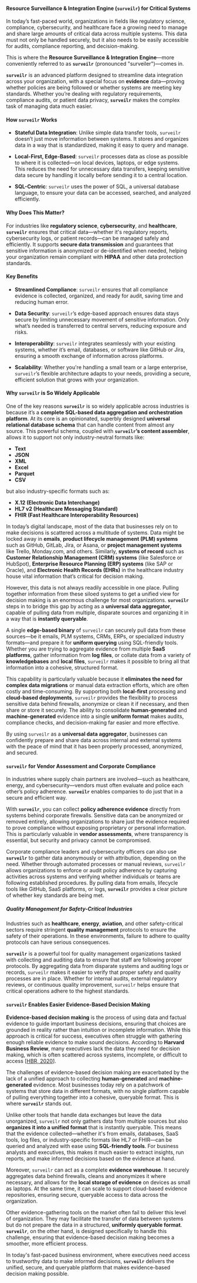 #### Resource Surveillance & Integration Engine (`surveilr`) for Critical Systems

In today’s fast-paced world, organizations in fields like regulatory science, compliance, cybersecurity, and healthcare face a growing need to manage and share large amounts of critical data across multiple systems. This data must not only be handled securely, but it also needs to be easily accessible for audits, compliance reporting, and decision-making.

This is where the **Resource Surveillance & Integration Engine**—more conveniently referred to as **`surveilr`** (pronounced "surveiler")—comes in.

**`surveilr`** is an advanced platform designed to streamline data integration across your organization, with a special focus on **evidence** data—proving whether policies are being followed or whether systems are meeting key standards. Whether you’re dealing with regulatory requirements, compliance audits, or patient data privacy, **`surveilr`** makes the complex task of managing data much easier.

#### How `surveilr` Works

- **Stateful Data Integration**: Unlike simple data transfer tools, `surveilr` doesn’t just move information between systems. It stores and organizes data in a way that is standardized, making it easy to query and manage.
  
- **Local-First, Edge-Based**: `surveilr` processes data as close as possible to where it is collected—on local devices, laptops, or edge systems. This reduces the need for unnecessary data transfers, keeping sensitive data secure by handling it locally before sending it to a central location.

- **SQL-Centric**: `surveilr` uses the power of SQL, a universal database language, to ensure your data can be accessed, searched, and analyzed efficiently.

#### Why Does This Matter?

For industries like **regulatory science**, **cybersecurity**, and **healthcare**, **`surveilr`** ensures that critical data—whether it's regulatory reports, cybersecurity logs, or patient records—can be managed safely and efficiently. It supports **secure data transmission** and guarantees that sensitive information is anonymized or de-identified when needed, helping your organization remain compliant with **HIPAA** and other data protection standards.

#### Key Benefits

- **Streamlined Compliance**: `surveilr` ensures that all compliance evidence is collected, organized, and ready for audit, saving time and reducing human error.
  
- **Data Security**: `surveilr`’s edge-based approach ensures data stays secure by limiting unnecessary movement of sensitive information. Only what’s needed is transferred to central servers, reducing exposure and risks.

- **Interoperability**: `surveilr` integrates seamlessly with your existing systems, whether it’s email, databases, or software like GitHub or Jira, ensuring a smooth exchange of information across platforms.

- **Scalability**: Whether you're handling a small team or a large enterprise, `surveilr`’s flexible architecture adapts to your needs, providing a secure, efficient solution that grows with your organization.

#### Why `surveilr` is So Widely Applicable

One of the key reasons **`surveilr`** is so widely applicable across industries is because it’s a **complete SQL-based data aggregation and orchestration platform**. At its core is an opinionated, superbly designed **universal relational database schema** that can handle content from almost any source. This powerful schema, coupled with **`surveilr`’s content assembler**, allows it to support not only industry-neutral formats like:

- **Text**
- **JSON**
- **XML**
- **Excel**
- **Parquet**
- **CSV**

but also industry-specific formats such as:

- **X.12 (Electronic Data Interchange)**
- **HL7 v2 (Healthcare Messaging Standard)**
- **FHIR (Fast Healthcare Interoperability Resources)**

In today’s digital landscape, most of the data that businesses rely on to make decisions is scattered across a multitude of systems. Data might be locked away in **emails**, **product lifecycle management (PLM) systems** such as GitHub, GitLab, Jira, or Asana, or **project management systems** like Trello, Monday.com, and others. Similarly, **systems of record** such as **Customer Relationship Management (CRM) systems** (like Salesforce or HubSpot), **Enterprise Resource Planning (ERP) systems** (like SAP or Oracle), and **Electronic Health Records (EHRs)** in the healthcare industry house vital information that’s critical for decision making.

However, this data is not always readily accessible in one place. Pulling together information from these siloed systems to get a unified view for decision making is an enormous challenge for most organizations. **`surveilr`** steps in to bridge this gap by acting as a **universal data aggregator**, capable of pulling data from multiple, disparate sources and organizing it in a way that is **instantly queryable**.

A single **edge-based binary** of `surveilr` can securely pull data from these sources—be it emails, PLM systems, CRMs, ERPs, or specialized industry formats—and prepare it for **uniform querying** using SQL-friendly tools. Whether you are trying to aggregate evidence from multiple **SaaS platforms**, gather information from **log files**, or collate data from a variety of **knowledgebases** and **local files**, `surveilr` makes it possible to bring all that information into a cohesive, structured format.

This capability is particularly valuable because it **eliminates the need for complex data migrations** or manual data extraction efforts, which are often costly and time-consuming. By supporting both **local-first** processing and **cloud-based deployments**, `surveilr` provides the flexibility to process sensitive data behind firewalls, anonymize or clean it if necessary, and then share or store it securely. The ability to consolidate **human-generated** and **machine-generated** evidence into a single **uniform format** makes audits, compliance checks, and decision-making far easier and more effective.

By using `surveilr` as a **universal data aggregator**, businesses can confidently prepare and share data across internal and external systems with the peace of mind that it has been properly processed, anonymized, and secured.

#### `surveilr` for Vendor Assessment and Corporate Compliance

In industries where supply chain partners are involved—such as healthcare, energy, and cybersecurity—vendors must often evaluate and police each other’s policy adherence. **`surveilr`** enables companies to do just that in a secure and efficient way.

With **`surveilr`**, you can collect **policy adherence evidence** directly from systems behind corporate firewalls. Sensitive data can be anonymized or removed entirely, allowing organizations to share just the evidence required to prove compliance without exposing proprietary or personal information. This is particularly valuable in **vendor assessments**, where transparency is essential, but security and privacy cannot be compromised.

Corporate compliance leaders and cybersecurity officers can also use **`surveilr`** to gather data anonymously or with attribution, depending on the need. Whether through automated processes or manual reviews, `surveilr` allows organizations to enforce or audit policy adherence by capturing activities across systems and verifying whether individuals or teams are following established procedures. By pulling data from emails, lifecycle tools like GitHub, SaaS platforms, or logs, **`surveilr`** provides a clear picture of whether key standards are being met.

##### Quality Management for Safety-Critical Industries

Industries such as **healthcare**, **energy**, **aviation**, and other safety-critical sectors require stringent **quality management** protocols to ensure the safety of their operations. In these environments, failure to adhere to quality protocols can have serious consequences. 

**`surveilr`** is a powerful tool for quality management organizations tasked with collecting and auditing data to ensure that staff are following proper protocols. By aggregating data from disparate systems and auditing logs or records, `surveilr` makes it easier to verify that proper safety and quality processes are in place. Whether for internal audits, external regulatory reviews, or continuous quality improvement, `surveilr` helps ensure that critical operations adhere to the highest standards.

#### `surveilr` Enables Easier Evidence-Based Decision Making

**Evidence-based decision making** is the process of using data and factual evidence to guide important business decisions, ensuring that choices are grounded in reality rather than intuition or incomplete information. While this approach is critical for success, executives often struggle with gathering enough reliable evidence to make sound decisions. According to **Harvard Business Review**, many executives lack the data they need for decision making, which is often scattered across systems, incomplete, or difficult to access [[HBR, 2020](https://hbr.org/2020/01/how-executives-can-make-better-decisions)].

The challenges of evidence-based decision making are exacerbated by the lack of a unified approach to collecting **human-generated** and **machine-generated** evidence. Most businesses today rely on a patchwork of systems that store data in different formats, with no single platform capable of pulling everything together into a cohesive, queryable format. This is where **`surveilr`** stands out.

Unlike other tools that handle data exchanges but leave the data unorganized, `surveilr` not only gathers data from multiple sources but also **organizes it into a unified format** that is instantly queryable. This means that the evidence collected—whether it's from emails, databases, SaaS tools, log files, or industry-specific formats like HL7 or FHIR—can be queried and analyzed with ease using **SQL-friendly tools**. For business analysts and executives, this makes it much easier to extract insights, run reports, and make informed decisions based on the evidence at hand.

Moreover, `surveilr` can act as a complete **evidence warehouse**. It securely aggregates data behind firewalls, cleans and anonymizes it where necessary, and allows for the **local storage of evidence** on devices as small as laptops. At the same time, it can scale to support cloud-based evidence repositories, ensuring secure, queryable access to data across the organization.

Other evidence-gathering tools on the market often fail to deliver this level of organization. They may facilitate the transfer of data between systems but do not prepare the data in a structured, **uniformly queryable format**. **`surveilr`**, on the other hand, is designed specifically to handle this challenge, ensuring that evidence-based decision making becomes a smoother, more efficient process.

In today's fast-paced business environment, where executives need access to trustworthy data to make informed decisions, **`surveilr`** delivers the unified, secure, and queryable platform that makes evidence-based decision making possible.
